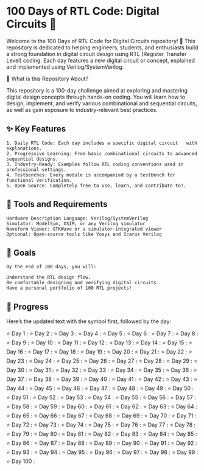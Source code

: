 
# 100 Days of RTL Code: Digital Circuits 🚀

Welcome to the 100 Days of RTL Code for Digital Circuits repository! 🎉 This repository is dedicated to helping engineers, students, and enthusiasts build a strong foundation in digital circuit design using RTL (Register Transfer Level) coding. Each day features a new digital circuit or concept, explained and implemented using Verilog/SystemVerilog.

📜 What is this Repository About?

This repository is a 100-day challenge aimed at exploring and mastering digital design concepts through hands-on coding. You will learn how to design, implement, and verify various combinational and sequential circuits, as well as gain exposure to industry-relevant best practices.

✨ Key Features
---
    1. Daily RTL Code: Each day includes a specific digital circuit   with explanations.
    2. Progressive Learning: From basic combinational circuits to advanced sequential designs.
    3. Industry-Ready: Examples follow RTL coding conventions used in professional settings.
    4. Testbenches: Every module is accompanied by a testbench for functional verification.
    5. Open Source: Completely free to use, learn, and contribute to!.


🔧 Tools and Requirements
---
    Hardware Description Language: Verilog/SystemVerilog
    Simulator: ModelSim, XSIM, or any Verilog simulator
    Waveform Viewer: GTKWave or a simulator-integrated viewer
    Optional: Open-source tools like Yosys and Icarus Verilog


  🎯 Goals
---
    By the end of 100 days, you will:

    Understand the RTL design flow.
    Be comfortable designing and verifying digital circuits.
    Have a personal portfolio of 100 RTL projects!


  📅 Progress
  ---
  Here’s the updated text with the symbol first, followed by the day:


⭐ Day 1 :
⭐ Day 2 :
⭐ Day 3 :
⭐ Day 4 :
⭐ Day 5 :
⭐ Day 6 :
⭐ Day 7 :
⭐ Day 8 :
⭐ Day 9 :
⭐ Day 10 :
⭐ Day 11 :
⭐ Day 12 :
⭐ Day 13 :
⭐ Day 14 :
⭐ Day 15 :
⭐ Day 16 :
⭐ Day 17 :
⭐ Day 18 :
⭐ Day 19 :
⭐ Day 20 :
⭐ Day 21 :
⭐ Day 22 :
⭐ Day 23 :
⭐ Day 24 :
⭐ Day 25 :
⭐ Day 26 :
⭐ Day 27 :
⭐ Day 28 :
⭐ Day 29 :
⭐ Day 30 :
⭐ Day 31 :
⭐ Day 32 :
⭐ Day 33 :
⭐ Day 34 :
⭐ Day 35 :
⭐ Day 36 :
⭐ Day 37 :
⭐ Day 38 :
⭐ Day 39 :
⭐ Day 40 :
⭐ Day 41 :
⭐ Day 42 :
⭐ Day 43 :
⭐ Day 44 :
⭐ Day 45 :
⭐ Day 46 :
⭐ Day 47 :
⭐ Day 48 :
⭐ Day 49 :
⭐ Day 50 :
⭐ Day 51 :
⭐ Day 52 :
⭐ Day 53 :
⭐ Day 54 :
⭐ Day 55 :
⭐ Day 56 :
⭐ Day 57 :
⭐ Day 58 :
⭐ Day 59 :
⭐ Day 60 :
⭐ Day 61 :
⭐ Day 62 :
⭐ Day 63 :
⭐ Day 64 :
⭐ Day 65 :
⭐ Day 66 :
⭐ Day 67 :
⭐ Day 68 :
⭐ Day 69 :
⭐ Day 70 :
⭐ Day 71 :
⭐ Day 72 :
⭐ Day 73 :
⭐ Day 74 :
⭐ Day 75 :
⭐ Day 76 :
⭐ Day 77 :
⭐ Day 78 :
⭐ Day 79 :
⭐ Day 80 :
⭐ Day 81 :
⭐ Day 82 :
⭐ Day 83 :
⭐ Day 84 :
⭐ Day 85 :
⭐ Day 86 :
⭐ Day 87 :
⭐ Day 88 :
⭐ Day 89 :
⭐ Day 90 :
⭐ Day 91 :
⭐ Day 92 :
⭐ Day 93 :
⭐ Day 94 :
⭐ Day 95 :
⭐ Day 96 :
⭐ Day 97 :
⭐ Day 98 :
⭐ Day 99 :
⭐ Day 100 :


